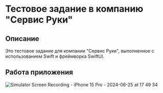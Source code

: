 # Тестовое задание в компанию "Сервис Руки"

## Описание

Это тестовое задание для компании "Сервис Руки", выполненное с использованием Swift и фреймворка SwiftUI.

## Работа приложения

![Simulator Screen Recording - iPhone 15 Pro - 2024-06-25 at 17 49 34](https://github.com/A4RE/ServiceHandsTestApp_KovalenkoAA/assets/64658088/1902a06e-fd08-4bcc-b2de-a325acf6b9c2)
